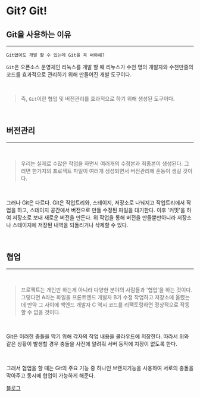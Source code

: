 Git? Git!
===========

## Git을 사용하는 이유
------

    Git없이도 개발 할 수 있는데 Git을 꼭 써야해?

`Git`은 오픈소스 운영체인 리눅스를 개발 할 때 리누스가 수천 명의 개발자와 수천만줄의 코드를 효과적으로 관리하기 위해 만들어진 개발 도구이다.

<br>

>즉, `Git`이란 협업 및 버전관리를 효과적으로 하기 위해 생성된 도구이다.

<br>

## 버전관리
----
<br>

> 우리는 실제로 수많은 작업을 하면서 여러개의 수정본과 최종본이 생성된다. 그러면 한가지의 프로젝트 파일이 여러개 생성되면서 버전관리에 혼동이 생길 것이다.

<br>

그러나 Git은 다르다. Git은 작업트리와, 스테이지, 저장소로 나눠지고
작업트리에서 작업을 하고, 스테이지 공간에서 버전으로 만들 수정된 파일을 대기한다. 이후 '커밋'을 하여 저장소로 보내 새로운 버전을 만든다. 위 작업을 통해 버전을 만들뿐만아니라 저장소나 스테이지에 저장된 내역을 되돌리거나 삭제할 수 있다.

<br>

## 협업
----
<br>

> 프로젝트는 개인만 하는게 아니라 다양한 분야의 사람들과 '협업'을 하는 것이다. 
>그렇다면 A라는 파일을 프론트엔드 개발자 B가 수정 작업하고 저장소에 올렸는데 만약 그 사이에 백엔드 개발자 C 역시 코드를 리팩토링하면 정상적으로 작동할 수 없을 것이다.

<br>

Git은 이러한 충돌을 막기 위해 각자의 작업 내용을 클라우드에 저장한다. 따라서 위와 같은 상황이 발생할 경우 충돌을 사전에 알려줘 서버 동작에 지장이 없도록 한다.

<br>

그래서 협업을 할 때는 Git의 주요 기능 중 하나인 브랜치기능을 사용하여 서로의 충돌을 막아주고 동시에 협업이 가능하게 해준다.


[블로그](https://medium.com/nemne/git-git-e6accecb7c10)
